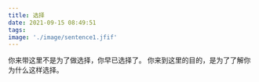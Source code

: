 ```yaml
---
title: 选择
date: 2021-09-15 08:49:51
tags:
image: './image/sentence1.jfif'
---
```


你来带这里不是为了做选择，你早已选择了。
你来到这里的目的，是为了了解你为什么这样选择。